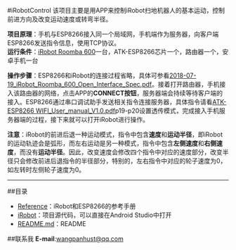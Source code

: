 #iRobotControl
该项目主要是用APP来控制iRobot扫地机器人的基本运动，控制前进方向及改变运动速度或转弯半径。

**项目原理**：手机与ESP8266接入同一个局域网，手机端作为服务器，向客户端ESP8266发送指令信息，使用TCP协议。   
**运行条件**：[iRobot Roomba 600](https://webapi.irobot.com//for-the-home/support/product-resources/roomba-600-resources.aspx)一台，ATK-ESP8266芯片一个，路由器一个，安卓手机一台  

**操作步骤**：ESP8266和iRobot的连接过程省略，具体可参看[2018-07-19_iRobot_Roomba_600_Open_Interface_Spec.pdf](https://github.com/WangPanHUST/iRobotControl/tree/master/Reference)。接着打开路由器，手机接入该路由器的网络，点击APP的**CONNECT按钮**，服务器端会持续等待客户端的接入。ESP8266通过串口调试助手发送相关指令连接服务器，具体指令请看[ATK-ESP8266 WIFI_User_manual_V1.0.pdf](https://github.com/WangPanHUST/iRobotControl/tree/master/Reference)p19-p20设置透传模式，完成接入手机服务器端的过程，接下来就可以打开iRobot进行操作。  

**注意**：iRobot的前进后退一种运动模式，指令中包含**速度**和**运动半径**，即iRobot的运动轨迹会是弧形，而左右运动是另一种模式，指令中包含**左侧速度**和**右侧速度**，而没有**运动半径**。因此，改变速度会修改四个指令中对应的速度部分，改变半径只会修改前进后退指令的半径部分，特别的，左右指令中对应的轮子速度为0，如左转时左侧轮子速度为0。

***
##目录
- [Reference](https://github.com/WangPanHUST/iRobotControl/tree/master/Reference)：iRobot和ESP8266的参考手册
- [iRobot](https://github.com/WangPanHUST/iRobotControl/tree/master/iRobot)：项目源代码，可以直接在Android Studio中打开
- [README.md](https://github.com/WangPanHUST/iRobotControl/blob/master/README.md)：README

##联系我 
**E-mail**:wangpanhust@qq.com
